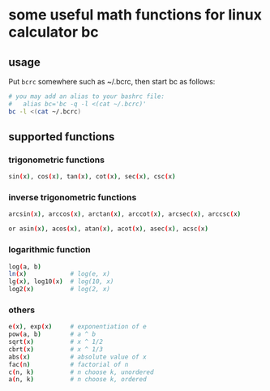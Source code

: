 # some useful math functions for linux calculator bc

## usage

Put `bcrc` somewhere such as ~/.bcrc, then start bc as follows:
```sh
# you may add an alias to your bashrc file:
#   alias bc='bc -q -l <(cat ~/.bcrc)'
bc -l <(cat ~/.bcrc)  
```

## supported functions

### trigonometric functions
```sh
sin(x), cos(x), tan(x), cot(x), sec(x), csc(x)
```

### inverse trigonometric functions
```sh
arcsin(x), arccos(x), arctan(x), arccot(x), arcsec(x), arccsc(x)

or asin(x), acos(x), atan(x), acot(x), asec(x), acsc(x)
```

### logarithmic function
```sh
log(a, b)
ln(x)            # log(e, x)
lg(x), log10(x)  # log(10, x)
log2(x)          # log(2, x)
```

### others
```sh
e(x), exp(x)     # exponentiation of e
pow(a, b)        # a ^ b
sqrt(x)          # x ^ 1/2
cbrt(x)          # x ^ 1/3
abs(x)           # absolute value of x
fac(n)           # factorial of n
c(n, k)          # n choose k, unordered
a(n, k)          # n choose k, ordered
```
